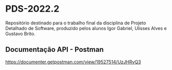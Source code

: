 # PDS-2022.2

 Repositório destinado para o trabalho final da disciplina de Projeto Detalhado de Software, produzido pelos alunos Igor Gabriel, Ulisses Alves e Gustavo Brito.
 
## Documentação API - Postman
https://documenter.getpostman.com/view/19527514/UzJHRyQ3
